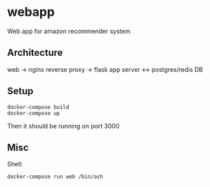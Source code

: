 # webapp
Web app for amazon recommender system

## Architecture

web -> nginx reverse proxy -> flask app server <-> postgres/redis DB

## Setup

```
docker-compose build
docker-compose up
```

Then it should be running on port 3000

## Misc

Shell:

```
docker-compose run web /bin/ash
```